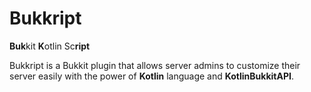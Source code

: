 # Bukkript
**Buk**kit **K**otlin Sc**ript**


Bukkript is a Bukkit plugin that allows server admins to customize their server easily with the power of **Kotlin** language and **KotlinBukkitAPI**.
